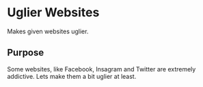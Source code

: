 # Uglier Websites
Makes given websites uglier.

## Purpose
Some websites, like Facebook, Insagram and Twitter are extremely addictive.
Lets make them a bit uglier at least.
